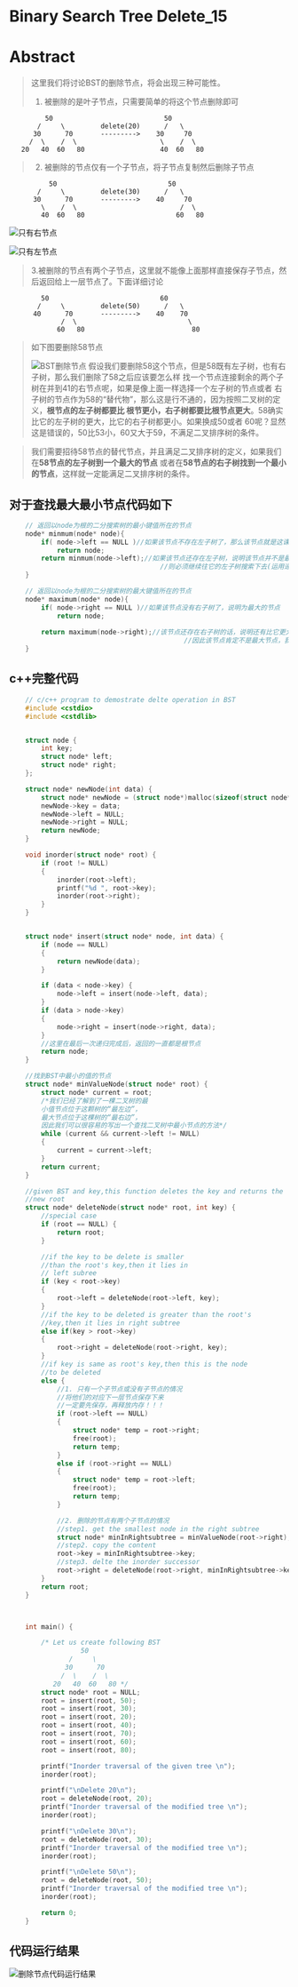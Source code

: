 # Binary Search Tree Delete_15

# Abstract 
>这里我们将讨论BST的删除节点，将会出现三种可能性。
>1. 被删除的是叶子节点，只需要简单的将这个节点删除即可
>
             50                            50
           /     \         delete(20)      /   \
          30      70       --------->    30     70 
         /  \    /  \                     \    /  \ 
       20   40  60   80                   40  60   80
>2. 被删除的节点仅有一个子节点，将子节点复制然后删除子节点
>
              50                            50
           /     \         delete(30)      /   \
          30      70       --------->    40     70 
            \    /  \                          /  \ 
            40  60   80                       60   80
![只有右节点](_v_images/20190510110136566_31426.gif)


![只有左节点](_v_images/20190510110255563_26168.gif)


>3.被删除的节点有两个子节点，这里就不能像上面那样直接保存子节点，然后返回给上一层节点了。下面详细讨论
>
            50                            60
           /     \         delete(50)      /   \
          40      70       --------->    40    70 
                 /  \                            \ 
                60   80                           80

> 如下图要删除58节点
> 
> ![BST删除节点](_v_images/20190510082149679_2227.png)
> 假设我们要删除58这个节点，但是58既有左子树，也有右子树，那么我们删除了58之后应该要怎么样
> 找一个节点连接剩余的两个子树在并到41的右节点呢，如果是像上面一样选择一个左子树的节点或者
> 右子树的节点作为58的“替代物”，那么这是行不通的，因为按照二叉树的定义，**根节点的左子树都要比
> 根节更小，右子树都要比根节点更大**。58确实比它的左子树的更大，比它的右子树都更小。如果换成50或者
> 60呢？显然这是错误的，50比53小，60又大于59，不满足二叉排序树的条件。

>我们需要招待58节点的替代节点，并且满足二叉排序树的定义，如果我们在**58节点的左子树到一个最大的节点**
>或者在**58节点的右子树找到一个最小的节点**，这样就一定能满足二叉排序树的条件。

## 对于查找最大最小节点代码如下
```c++
    // 返回以node为根的二分搜索树的最小键值所在的节点
    node* minmum(node* node){
        if( node->left == NULL )//如果该节点不存在左子树了，那么该节点就是这课树的最小节点
            return node;
        return minmum(node->left);//如果该节点还存在左子树，说明该节点并不是最小节点
                                      //则必须继续往它的左子树搜索下去(运用递归的方法）
    }

    // 返回以node为根的二分搜索树的最大键值所在的节点
    node* maximum(node* node){
        if( node->right == NULL )//如果该节点没有右子树了，说明为最大的节点
            return node;
 
        return maximum(node->right);//该节点还存在右子树的话，说明还有比它更大的节点存在
                                            //因此该节点肯定不是最大节点，我们还要往“右边”搜索
    }
```

## c++完整代码
```c++
    // c/c++ program to demostrate delte operation in BST
    #include <cstdio>
    #include <cstdlib>


    struct node {
    	int key;
    	struct node* left;
    	struct node* right;
    };

    struct node* newNode(int data) {
    	struct node* newNode = (struct node*)malloc(sizeof(struct node*));
    	newNode->key = data;
    	newNode->left = NULL;
    	newNode->right = NULL;
    	return newNode;
    }

    void inorder(struct node* root) {
    	if (root != NULL)
    	{
    		inorder(root->left);
    		printf("%d ", root->key);
    		inorder(root->right);
    	}
    }


    struct node* insert(struct node* node, int data) {
    	if (node == NULL)
    	{
    		return newNode(data);
    	}

    	if (data < node->key) {
    		node->left = insert(node->left, data);
    	}
    	if (data > node->key)
    	{
    		node->right = insert(node->right, data);
    	}
    	//这里在最后一次递归完成后，返回的一直都是根节点
    	return node;
    }

    //找到BST中最小的值的节点
    struct node* minValueNode(struct node* root) {
    	struct node* current = root;
    	/*我们已经了解到了一棵二叉树的最
    	小值节点位于这颗树的“最左边”，
    	最大节点位于这棵树的“最右边”，
    	因此我们可以很容易的写出一个查找二叉树中最小节点的方法*/
    	while (current && current->left != NULL)
    	{
    		current = current->left;
    	}
    	return current;
    }

    //given BST and key,this function deletes the key and returns the
    //new root
    struct node* deleteNode(struct node* root, int key) {
    	//special case
    	if (root == NULL) {
    		return root;
    	}

    	//if the key to be delete is smaller 
    	//than the root's key,then it lies in 
    	// left subree
    	if (key < root->key)
    	{
    		root->left = deleteNode(root->left, key);
    	}
    	//if the key to be deleted is greater than the root's
    	//key,then it lies in right subtree
    	else if(key > root->key)
    	{
    		root->right = deleteNode(root->right, key);
    	}
    	//if key is same as root's key,then this is the node 
    	//to be deleted
    	else {
    		//1. 只有一个子节点或没有子节点的情况
    		//将他们的对应下一层节点保存下来
    		//一定要先保存，再释放内存！！！
    		if (root->left == NULL)
    		{
    			struct node* temp = root->right;
    			free(root);
    			return temp;
    		}
    		else if (root->right == NULL)
    		{
    			struct node* temp = root->left;
    			free(root);
    			return temp;
    		}

    		//2. 删除的节点有两个子节点的情况
    		//step1. get the smallest node in the right subtree
    		struct node* minInRightsubtree = minValueNode(root->right);
    		//step2. copy the content
    		root->key = minInRightsubtree->key;
    		//step3. delte the inorder successor
    		root->right = deleteNode(root->right, minInRightsubtree->key);
    	}
    	return root;
    }



    int main() {

    	/* Let us create following BST
    			  50
    		   /     \
    		  30      70
    		 /  \    /  \
    	   20   40  60   80 */
    	struct node* root = NULL;
    	root = insert(root, 50);
    	root = insert(root, 30);
    	root = insert(root, 20);
    	root = insert(root, 40);
    	root = insert(root, 70);
    	root = insert(root, 60);
    	root = insert(root, 80);

    	printf("Inorder traversal of the given tree \n");
    	inorder(root);

    	printf("\nDelete 20\n");
    	root = deleteNode(root, 20);
    	printf("Inorder traversal of the modified tree \n");
    	inorder(root);

    	printf("\nDelete 30\n");
    	root = deleteNode(root, 30);
    	printf("Inorder traversal of the modified tree \n");
    	inorder(root);

    	printf("\nDelete 50\n");
    	root = deleteNode(root, 50);
    	printf("Inorder traversal of the modified tree \n");
    	inorder(root);

    	return 0;
    }
```


## 代码运行结果
![删除节点代码运行结果](_v_images/20190510110533462_4181.png)

